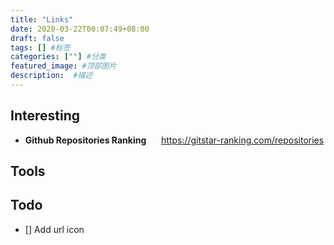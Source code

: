 ```yaml
---
title: "Links"
date: 2020-03-22T00:07:49+08:00
draft: false
tags: [] #标签
categories: [""] #分类
featured_image: #顶部图片
description:  #描述
---
```


## Interesting

- **Github Repositories Ranking** &nbsp;&nbsp;&nbsp;&nbsp; https://gitstar-ranking.com/repositories

## Tools


## Todo

- [] Add url icon
